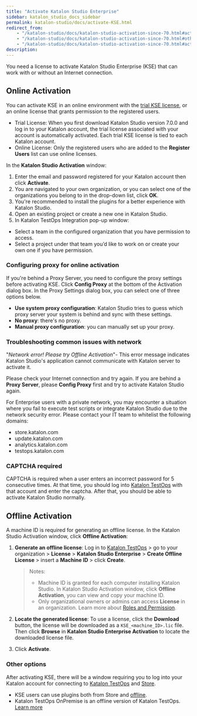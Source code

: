 ```yaml
---
title: "Activate Katalon Studio Enterprise"
sidebar: katalon_studio_docs_sidebar
permalink: katalon-studio/docs/activate-KSE.html
redirect_from:
    - "/katalon-studio/docs/katalon-studio-activation-since-70.html#activating-katalon-studio-enterprise"
    - "/katalon-studio/docs/katalon-studio-activation-since-70.html#other-options"
    - "/katalon-studio/docs/katalon-studio-activation-since-70.html#activating-katalon-studio-enterprise-trial-license"
description:
---
```

You need a license to activate Katalon Studio Enterprise (KSE) that can work with or without an Internet connection.

## Online Activation

You can activate KSE in an online environment with the [trial KSE license](/katalon-studio/docs/license.html), or an online license that grants permission to the registered users.

* Trial License: When you first download Katalon Studio version 7.0.0 and log in to your Katalon account, the trial license associated with your account is automatically activated. Each trial KSE license is tied to each Katalon account.
* Online License: Only the registered users who are added to the **Register Users** list can use online licenses.

In the **Katalon Studio Activation** window:

1. Enter the email and password registered for your Katalon account then click **Activate**.
2. You are navigated to your own organization, or you can select one of the organizations you belong to in the drop-down list, click **OK**.
3. You're recommended to install the plugins for a better experience with Katalon Studio.
4. Open an existing project or create a new one in Katalon Studio.
5. In Katalon TestOps Integration pop-up window:

* Select a team in the configured organization that you have permission to access.
* Select a project under that team you’d like to work on or create your own one if you have permission.

### Configuring proxy for online activation

If you're behind a Proxy Server, you need to configure the proxy settings before activating KSE. Click **Config Proxy** at the bottom of the Activation dialog box. In the Proxy Settings dialog box, you can select one of three options below.

* **Use system proxy configuration**: Katalon Studio tries to guess which proxy server your system is behind and sync with these settings.
* **No proxy**: there's no proxy.
* **Manual proxy configuration**: you can manually set up your proxy.

### Troubleshooting common issues with network

"_Network error! Please try Offline Activation_"- This error message indicates Katalon Studio's application cannot communicate with Katalon server to activate it.

Please check your Internet connection and try again. If you are behind a **Proxy Server**, please **Config Proxy** first and try to activate Katalon Studio again.

For Enterprise users with a private network, you may encounter a situation where you fail to execute test scripts or integrate Katalon Studio due to the network security error. Please contact your IT team to whitelist the following domains:

* store.katalon.com
* update.katalon.com
* analytics.katalon.com
* testops.katalon.com

### CAPTCHA required

CAPTCHA is required when a user enters an incorrect password for 5 consecutive times. At that time, you should log into [Katalon TestOps](https://analytics.katalon.com/) with that account and enter the captcha. After that, you should be able to activate Katalon Studio normally.

## Offline Activation

A machine ID is required for generating an offline license. In the Katalon Studio Activation window, click **Offline Activation**:

1. **Generate an offline license**: Log in to [Katalon TestOps](https://analytics.katalon.com/home) > go to your organization > **License** > **Katalon Studio Enterprise** > **Create Offline License** > insert a **Machine ID** > click **Create**.

    > Notes:
    >
    >* Machine ID is granted for each computer installing Katalon Studio. In Katalon Studio Activation window, click **Offline Activation**, you can view and copy your machine ID.
    >* Only organizational owners or admins can access **License** in an organization. Learn more about [Roles and Permission](https://docs.katalon.com/katalon-analytics/docs/user-management.html#roles-and-default-permissions).

2. **Locate the generated license**: To use a license, click the **Download** button, the license will be downloaded as a `KSE_<machine_ID>.lic` file. Then click **Browse** in **Katalon Studio Enterprise Activation** to locate the downloaded license file.

3. Click **Activate**.

### Other options

After activating KSE, there will be a window requiring you to log into your Katalon account for connecting to [Katalon TestOps](https://docs.katalon.com/katalon-studio/docs/katalon-analytics-beta-integration.html) and [Store](https://docs.katalon.com/katalon-store/docs/overview.html).

* KSE users can use plugins both from Store and [offline](https://docs.katalon.com/katalon-studio/docs/offline-plugin.html).
* Katalon TestOps OnPremise is an offline version of Katalon TestOps. [Learn more](https://docs.katalon.com/katalon-analytics/docs/ktop.html)
